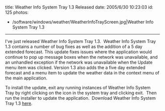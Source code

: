 title: Weather Info System Tray 1.3 Released
date: 2005/6/30 10:23:03
id: 125
photos:
- /software/windows/weather/WeatherInfoTrayScreen.jpg|Weather Info System Tray 1.3
---
I've just released Weather Info System Tray 1.3.  Weather Info System Tray 1.3 contains a number of bug fixes as well as the addition of a 5 day extended forecast. This update fixes issues where the application would continue to pop up message boxes when the network was unavailable, and an unhandled exception if the network was unavailable when the Update menu item was clicked. Version 1.3 also adds the a five day extended forecast and a menu item to update the weather data in the context menu of the main application.

To install the update, exit any running instances of Weather Info System Tray by right clicking on the icon in the system tray and clicking exit.  Then run the installer to update the application.  Download Weather Info System Tray 1.3 [here](OtherProjects.aspx).